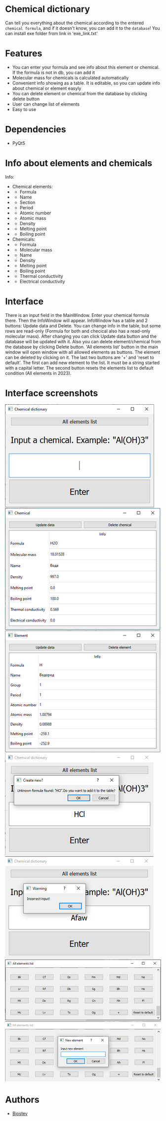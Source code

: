 # Chemical dictionary
Can tell you everything about the chemical according to the entered `chemical formula`, and if it doesn't know, you can add it to the `database`!
You can install exe folder from link in 'exe_link.txt'

# Features
- You can enter your formula and see info about this element or chemical. If the formula is not in db, you can add it
- Molecular mass for chemicals is calculated automatically
- Сonvenient info showing as a table. It is editable, so you can update info about chemical or element easyly
- You can delete element or chemical from the database by clicking delete button
- User can change list of elements
- Easy to use

# Dependencies
- PyQt5

# Info about elements and chemicals
Info:
- Chemical elements:
- - Formula
- - Name
- - Section
- - Period
- - Atomic number
- - Atomic mass
- - Density
- - Melting point
- - Boiling point
- Chemicals:
- - Formula
- - Molecular mass
- - Name
- - Density
- - Melting point
- - Boiling point
- - Thermal conductivity
- - Electrical conductivity

# Interface
There is an input field in the MainWindow. Enter your chemical formula there. Then the InfoWindow will appear.
InfoWindow has a table and 2 buttons: Update data and Delete. You can change info in the table, but some rows are read-only (Formula for both and checical also has a read-only molecular mass). After changing you can click Update data button and the database will be updated with it. Also you can delete element/chemical from the database by clicking Delete button.
'All elements list' button in the main window will open window with all allowed elements as buttons. The element can be deleted by clicking on it. The last two buttons are '+' and 'reset to default'. The first can add new element to the list. It must be a string started with a capital letter. The second button resets the elements list to default condition (All elements in 2023).

# Interface screenshots
![MainWindow](https://github.com/Biostev/Project1/blob/main/Interface/MainWindow.png)
![InfoWindowForChemicals](https://github.com/Biostev/Project1/blob/main/Interface/InfoWindowForChemicals.png)
![InfoWindowForElements](https://github.com/Biostev/Project1/blob/main/Interface/InfoWindowForElements.png)
![UnknownFormula](https://github.com/Biostev/Project1/blob/main/Interface/UnknownFormula.png)
![IncorrectInput](https://github.com/Biostev/Project1/blob/main/Interface/IncorrectInput.png)
![AllElementsList](https://github.com/Biostev/Project1/blob/main/Interface/AllElementsList.png)
![AddNewElement](https://github.com/Biostev/Project1/blob/main/Interface/AddNewElement.png)

# Authors
- [Biostev](https://github.com/Biostev)
